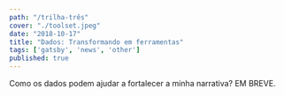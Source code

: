 ```yaml
---
path: "/trilha-três"
cover: "./toolset.jpeg"
date: "2018-10-17"
title: "Dados: Transformando em ferramentas"
tags: ['gatsby', 'news', 'other']
published: true
---
```

Como os dados podem ajudar a fortalecer a minha narrativa? EM BREVE. 

